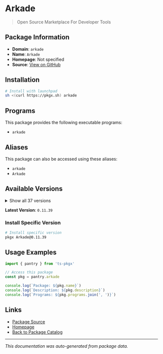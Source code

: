 # Arkade

> Open Source Marketplace For Developer Tools

## Package Information

- **Domain**: `arkade`
- **Name**: `Arkade`
- **Homepage**: Not specified
- **Source**: [View on GitHub](https://github.com/pkgxdev/pantry/tree/main/projects/arkade.dev/package.yml)

## Installation

```bash
# Install with launchpad
sh <(curl https://pkgx.sh) arkade
```

## Programs

This package provides the following executable programs:

- `arkade`

## Aliases

This package can also be accessed using these aliases:

- `arkade`
- `Arkade`

## Available Versions

<details>
<summary>Show all 37 versions</summary>

- `0.11.39`, `0.11.38`, `0.11.37`, `0.11.36`, `0.11.35`
- `0.11.34`, `0.11.33`, `0.11.32`, `0.11.31`, `0.11.30`
- `0.11.29`, `0.11.28`, `0.11.27`, `0.11.26`, `0.11.25`
- `0.11.24`, `0.11.23`, `0.11.22`, `0.11.21`, `0.11.20`
- `0.11.19`, `0.11.16`, `0.11.15`, `0.11.14`, `0.11.13`
- `0.11.12`, `0.11.11`, `0.11.10`, `0.11.9`, `0.11.6`
- `0.11.5`, `0.11.4`, `0.11.2`, `0.11.1`, `0.11.0`
- `0.10.23`, `0.10.22`

</details>

**Latest Version**: `0.11.39`

### Install Specific Version

```bash
# Install specific version
pkgx Arkade@0.11.39
```

## Usage Examples

```typescript
import { pantry } from 'ts-pkgx'

// Access this package
const pkg = pantry.arkade

console.log(`Package: ${pkg.name}`)
console.log(`Description: ${pkg.description}`)
console.log(`Programs: ${pkg.programs.join(', ')}`)
```

## Links

- [Package Source](https://github.com/pkgxdev/pantry/tree/main/projects/arkade.dev/package.yml)
- [Homepage](#)
- [Back to Package Catalog](../package-catalog.md)

---

*This documentation was auto-generated from package data.*
